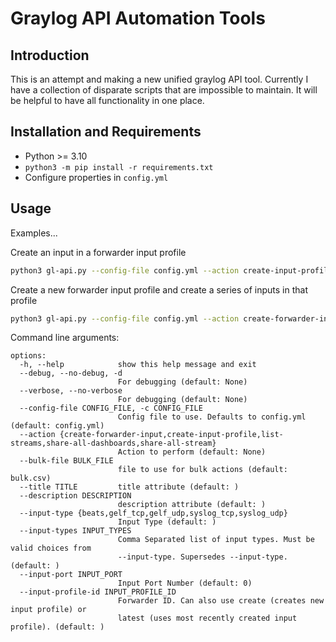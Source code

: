 # Graylog API Automation Tools

## Introduction

This is an attempt and making a new unified graylog API tool. Currently I have a collection of disparate scripts that are impossible to maintain. It will be helpful to have all functionality in one place.

## Installation and Requirements

* Python >= 3.10
* `python3 -m pip install -r requirements.txt`
* Configure properties in `config.yml`

## Usage

Examples...

Create an input in a forwarder input profile

```sh
python3 gl-api.py --config-file config.yml --action create-input-profile --title "Input Profile Name"
```

Create a new forwarder input profile and create a series of inputs in that profile

```sh
python3 gl-api.py --config-file config.yml --action create-forwarder-input --input-profile-id create --title "Default Inputs" --input-types beats,syslog_udp,syslog_tcp,gelf_udp
```

Command line arguments:

```
options:
  -h, --help            show this help message and exit
  --debug, --no-debug, -d
                        For debugging (default: None)
  --verbose, --no-verbose
                        For debugging (default: None)
  --config-file CONFIG_FILE, -c CONFIG_FILE
                        Config file to use. Defaults to config.yml (default: config.yml)
  --action {create-forwarder-input,create-input-profile,list-streams,share-all-dashboards,share-all-stream}
                        Action to perform (default: None)
  --bulk-file BULK_FILE
                        file to use for bulk actions (default: bulk.csv)
  --title TITLE         title attribute (default: )
  --description DESCRIPTION
                        description attribute (default: )
  --input-type {beats,gelf_tcp,gelf_udp,syslog_tcp,syslog_udp}
                        Input Type (default: )
  --input-types INPUT_TYPES
                        Comma Separated list of input types. Must be valid choices from
                        --input-type. Supersedes --input-type. (default: )
  --input-port INPUT_PORT
                        Input Port Number (default: 0)
  --input-profile-id INPUT_PROFILE_ID
                        Forwarder ID. Can also use create (creates new input profile) or
                        latest (uses most recently created input profile). (default: )
```